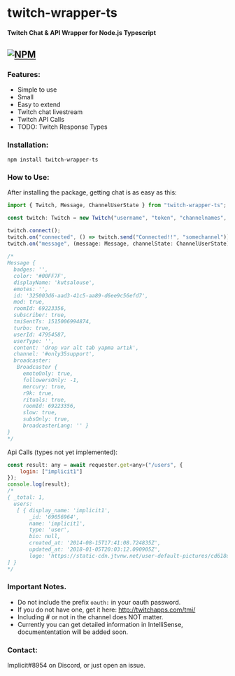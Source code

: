 # twitch-wrapper-ts
#### Twitch Chat & API Wrapper for Node.js Typescript
[![NPM](https://nodei.co/npm/twitch-wrapper-ts.png)](https://nodei.co/npm/twitch-wrapper-ts/)
---

### Features:
- Simple to use
- Small
- Easy to extend
- Twitch chat livestream
- Twitch API Calls
- TODO: Twitch Response Types

### Installation:
`npm install twitch-wrapper-ts`

### How to Use:
After installing the package, getting chat is as easy as this:
```js
import { Twitch, Message, ChannelUserState } from "twitch-wrapper-ts";

const twitch: Twitch = new Twitch("username", "token", "channelnames", "seperated");

twitch.connect();
twitch.on("connected", () => twitch.send("Connected!!", "somechannel"));
twitch.on("message", (message: Message, channelState: ChannelUserState) => console.log(message));
    
/*
Message {
  badges: '',
  color: '#00FF7F',
  displayName: 'kutsalouse',
  emotes: '',
  id: '325003d6-aad3-41c5-aa89-d6ee9c56efd7',
  mod: true,
  roomId: 69223356,
  subscriber: true,
  tmiSentTs: 1515006994874,
  turbo: true,
  userId: 47954587,
  userType: '',
  content: 'drop var alt tab yapma artık',
  channel: '#only35support',
  broadcaster:
   Broadcaster {
     emoteOnly: true,
     followersOnly: -1,
     mercury: true,
     r9k: true,
     rituals: true,
     roomId: 69223356,
     slow: true,
     subsOnly: true,
     broadcasterLang: '' }
}
*/
```

Api Calls (types not yet implemented):
```js
const result: any = await requester.get<any>("/users", {
    login: ["implicit1"]
});
console.log(result);
/*
{ _total: 1,
  users:
   [ { display_name: 'implicit1',
       _id: '69056964',
       name: 'implicit1',
       type: 'user',
       bio: null,
       created_at: '2014-08-15T17:41:08.724835Z',
       updated_at: '2018-01-05T20:03:12.090905Z',
       logo: 'https://static-cdn.jtvnw.net/user-default-pictures/cd618d3e-f14d-4960-b7cf-094231b04735-profile_image-300x300.jpg' }
] }
*/
```

### Important Notes.
- Do not include the prefix `oauth:` in your oauth password.
- If you do not have one, get it here: http://twitchapps.com/tmi/
- Including # or not in the channel does NOT matter.
- Currently you can get detailed information in IntelliSense, documententation will be added soon.

### Contact:
Implicit#8954 on Discord, or just open an issue.
